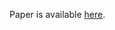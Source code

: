 Paper is available [here](https://github.com/Cranbaerry/Bin-Packing-Problem/blob/master/COMP2024-CW-Group011.pdf).
